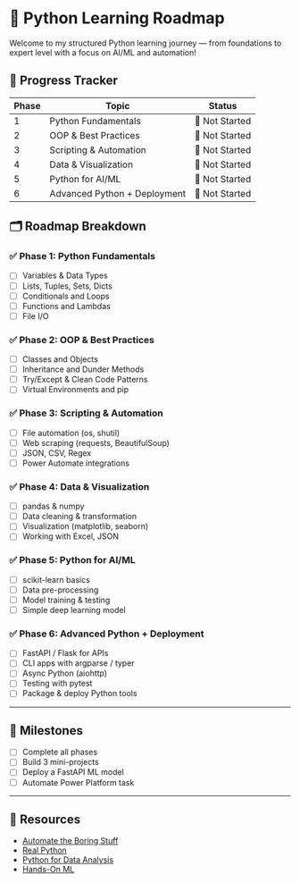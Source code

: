 # 🐍 Python Learning Roadmap

Welcome to my structured Python learning journey — from foundations to expert level with a focus on AI/ML and automation!

## 🧭 Progress Tracker

| Phase | Topic                        | Status         |
| ----- | ---------------------------- | -------------- |
| 1     | Python Fundamentals          | 🔲 Not Started |
| 2     | OOP & Best Practices         | 🔲 Not Started |
| 3     | Scripting & Automation       | 🔲 Not Started |
| 4     | Data & Visualization         | 🔲 Not Started |
| 5     | Python for AI/ML             | 🔲 Not Started |
| 6     | Advanced Python + Deployment | 🔲 Not Started |

## 🗂️ Roadmap Breakdown

### ✅ Phase 1: Python Fundamentals

- [ ] Variables & Data Types
- [ ] Lists, Tuples, Sets, Dicts
- [ ] Conditionals and Loops
- [ ] Functions and Lambdas
- [ ] File I/O

### ✅ Phase 2: OOP & Best Practices

- [ ] Classes and Objects
- [ ] Inheritance and Dunder Methods
- [ ] Try/Except & Clean Code Patterns
- [ ] Virtual Environments and pip

### ✅ Phase 3: Scripting & Automation

- [ ] File automation (os, shutil)
- [ ] Web scraping (requests, BeautifulSoup)
- [ ] JSON, CSV, Regex
- [ ] Power Automate integrations

### ✅ Phase 4: Data & Visualization

- [ ] pandas & numpy
- [ ] Data cleaning & transformation
- [ ] Visualization (matplotlib, seaborn)
- [ ] Working with Excel, JSON

### ✅ Phase 5: Python for AI/ML

- [ ] scikit-learn basics
- [ ] Data pre-processing
- [ ] Model training & testing
- [ ] Simple deep learning model

### ✅ Phase 6: Advanced Python + Deployment

- [ ] FastAPI / Flask for APIs
- [ ] CLI apps with argparse / typer
- [ ] Async Python (aiohttp)
- [ ] Testing with pytest
- [ ] Package & deploy Python tools

---

## 🎯 Milestones

- [ ] Complete all phases
- [ ] Build 3 mini-projects
- [ ] Deploy a FastAPI ML model
- [ ] Automate Power Platform task

---

## 🧠 Resources

- [Automate the Boring Stuff](https://automatetheboringstuff.com/)
- [Real Python](https://realpython.com/)
- [Python for Data Analysis](https://wesmckinney.com/book/)
- [Hands-On ML](https://www.oreilly.com/library/view/hands-on-machine-learning/9781492032632/)
